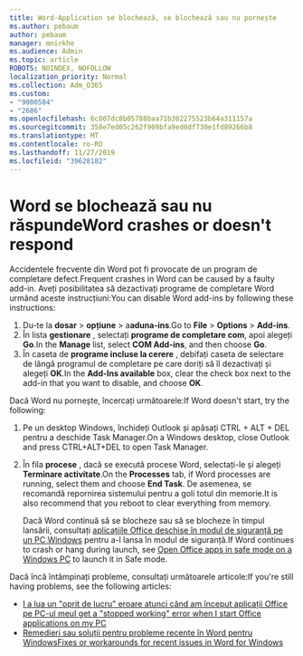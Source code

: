 ```yaml
---
title: Word-Application se blochează, se blochează sau nu pornește
ms.author: pebaum
author: pebaum
manager: mnirkhe
ms.audience: Admin
ms.topic: article
ROBOTS: NOINDEX, NOFOLLOW
localization_priority: Normal
ms.collection: Adm_O365
ms.custom:
- "9000584"
- "2686"
ms.openlocfilehash: 6c807dc8b05788baa71b302275523b64a311157a
ms.sourcegitcommit: 358e7ed05c262f909bfa9ed0df730e1fd89266b8
ms.translationtype: MT
ms.contentlocale: ro-RO
ms.lasthandoff: 11/27/2019
ms.locfileid: "39628182"
---
```

# <a name="word-crashes-or-doesnt-respond"></a><span data-ttu-id="e01c2-102">Word se blochează sau nu răspunde</span><span class="sxs-lookup"><span data-stu-id="e01c2-102">Word crashes or doesn't respond</span></span>

<span data-ttu-id="e01c2-103">Accidentele frecvente din Word pot fi provocate de un program de completare defect.</span><span class="sxs-lookup"><span data-stu-id="e01c2-103">Frequent crashes in Word can be caused by a faulty add-in.</span></span> <span data-ttu-id="e01c2-104">Aveți posibilitatea să dezactivați programe de completare Word urmând aceste instrucțiuni:</span><span class="sxs-lookup"><span data-stu-id="e01c2-104">You can disable Word add-ins by following these instructions:</span></span>

1. <span data-ttu-id="e01c2-105">Du-te la **dosar** > **opțiune** > a**aduna-ins**.</span><span class="sxs-lookup"><span data-stu-id="e01c2-105">Go to **File** > **Options** > **Add-ins**.</span></span>
2. <span data-ttu-id="e01c2-106">În lista **gestionare** , selectați **programe de completare com**, apoi alegeți **Go**.</span><span class="sxs-lookup"><span data-stu-id="e01c2-106">In the **Manage** list, select **COM Add-ins**, and then choose **Go**.</span></span>
3. <span data-ttu-id="e01c2-107">În caseta de **programe incluse la cerere** , debifați caseta de selectare de lângă programul de completare pe care doriți să îl dezactivați și alegeți **OK**.</span><span class="sxs-lookup"><span data-stu-id="e01c2-107">In the **Add-Ins available** box, clear the check box next to the add-in that you want to disable, and choose **OK**.</span></span>

<span data-ttu-id="e01c2-108">Dacă Word nu pornește, încercați următoarele:</span><span class="sxs-lookup"><span data-stu-id="e01c2-108">If Word doesn't start, try the following:</span></span>

1.   <span data-ttu-id="e01c2-109">Pe un desktop Windows, închideți Outlook și apăsați CTRL + ALT + DEL pentru a deschide Task Manager.</span><span class="sxs-lookup"><span data-stu-id="e01c2-109">On a Windows desktop, close Outlook and press CTRL+ALT+DEL to open Task Manager.</span></span> 
2. <span data-ttu-id="e01c2-110">În fila **procese** , dacă se execută procese Word, selectați-le și alegeți **Terminare activitate**.</span><span class="sxs-lookup"><span data-stu-id="e01c2-110">On the **Processes** tab, if Word processes are running, select them and choose **End Task**.</span></span> <span data-ttu-id="e01c2-111">De asemenea, se recomandă repornirea sistemului pentru a goli totul din memorie.</span><span class="sxs-lookup"><span data-stu-id="e01c2-111">It is also recommend that you reboot to clear everything from memory.</span></span>

    <span data-ttu-id="e01c2-112">Dacă Word continuă să se blocheze sau să se blocheze în timpul lansării, consultați [aplicațiile Office deschise în modul de siguranță pe un PC Windows](https://support.office.com/article/Open-Office-apps-in-safe-mode-on-a-Windows-PC-dedf944a-5f4b-4afb-a453-528af4f7ac72) pentru a-l lansa în modul de siguranță.</span><span class="sxs-lookup"><span data-stu-id="e01c2-112">If Word continues to crash or hang during launch, see [Open Office apps in safe mode on a Windows PC](https://support.office.com/article/Open-Office-apps-in-safe-mode-on-a-Windows-PC-dedf944a-5f4b-4afb-a453-528af4f7ac72) to launch it in Safe mode.</span></span>

<span data-ttu-id="e01c2-113">Dacă încă întâmpinați probleme, consultați următoarele articole:</span><span class="sxs-lookup"><span data-stu-id="e01c2-113">If you're still having problems, see the following articles:</span></span> 
- [<span data-ttu-id="e01c2-114">I a lua un "oprit de lucru" eroare atunci când am început aplicații Office pe PC-ul meu</span><span class="sxs-lookup"><span data-stu-id="e01c2-114">I get a "stopped working" error when I start Office applications on my PC</span></span>](https://support.office.com/article/52bd7985-4e99-4a35-84c8-2d9b8301a2fa)
- [<span data-ttu-id="e01c2-115">Remedieri sau soluții pentru probleme recente în Word pentru Windows</span><span class="sxs-lookup"><span data-stu-id="e01c2-115">Fixes or workarounds for recent issues in Word for Windows</span></span>](https://support.office.com/article/bf6bf17c-2807-4871-83ce-e337ae8f0b86)